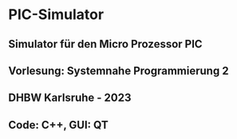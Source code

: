 # PIC-Simulator
## Simulator für den Micro Prozessor PIC 
## Vorlesung: Systemnahe Programmierung 2
## DHBW Karlsruhe - 2023
## Code: C++, GUI: QT
